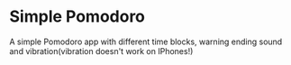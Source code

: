# Simple Pomodoro

A simple Pomodoro app with different time blocks, warning ending sound and vibration(vibration doesn't work on IPhones!)
